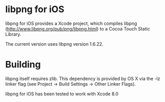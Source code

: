 libpng for iOS
=========================

libpng for iOS provides a Xcode project, which compiles libpng (http://www.libpng.org/pub/png/libpng.html) to a Cocoa Touch Static Library.

The current version uses libpng version 1.6.22.

Building
=========================
libpng itself requires zlib. This dependency is provided by OS X via the -lz linker flag (see Project -> Build Settings -> Other Linker Flags).

libpng for iOS has been tested to work with Xcode 8.0
